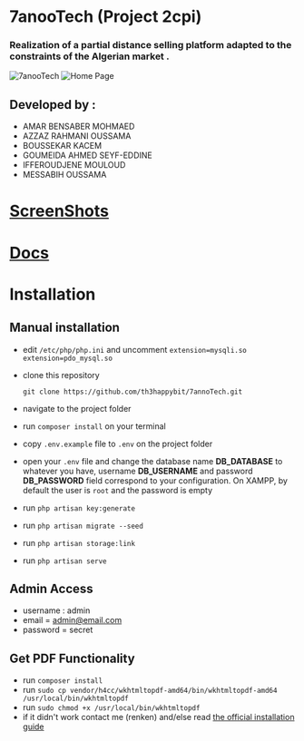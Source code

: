 # 7anooTech (Project 2cpi)
### Realization of a partial distance selling platform adapted to the constraints of the Algerian market .

<img src="https://raw.githubusercontent.com/th3happybit/7anooTech/master/logo.png" alt="7anooTech" class="inline"/>

<img src="https://raw.githubusercontent.com/th3happybit/7anooTech/master/7anooTechScreenShots/7anooTechScreenshot-2018-6-5-SupperetteCom-Home-1.jpg" alt="Home Page" class="inline"/>

## Developed by :
- AMAR BENSABER MOHMAED
- AZZAZ RAHMANI OUSSAMA
- BOUSSEKAR KACEM
- GOUMEIDA AHMED SEYF-EDDINE 
- IFFEROUDJENE MOULOUD
- MESSABIH OUSSAMA

# [ ScreenShots ]( https://github.com/th3happybit/7anooTech/blob/master/7anooTechScreenShots/README.md )

# [ Docs ]( https://github.com/th3happybit/7anooTech/blob/master/docs/README.md )


# Installation 

## Manual installation


- edit `/etc/php/php.ini` and uncomment 
	`extension=mysqli.so
	extension=pdo_mysql.so`
- clone this repository

	`git clone https://github.com/th3happybit/7annoTech.git`

- navigate to the project folder
- run `composer install` on your terminal
- copy `.env.example` file to `.env` on the project folder
- open your `.env` file and change the database name **DB_DATABASE** to whatever you have, username **DB_USERNAME** and password **DB_PASSWORD** field correspond to your configuration. On XAMPP, by default the user is `root` and the password is empty
- run `php artisan key:generate`
- run `php artisan migrate --seed`
- run `php artisan storage:link`
- run `php artisan serve`

## Admin Access
- username : admin
- email = admin@email.com
- password = secret

## Get PDF Functionality
- run `composer install`
- run `sudo cp vendor/h4cc/wkhtmltopdf-amd64/bin/wkhtmltopdf-amd64 /usr/local/bin/wkhtmltopdf`
- run `sudo chmod +x /usr/local/bin/wkhtmltopdf`
- if it didn't work contact me (renken) and/else read [the official installation guide](https://github.com/barryvdh/laravel-snappy)

